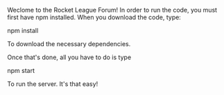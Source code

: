 Weclome to the Rocket League Forum! In order to run the code, you must first have npm installed. When you download the code, type:

npm install

To download the necessary dependencies.

Once that's done, all you have to do is type

npm start

To run the server. It's that easy!